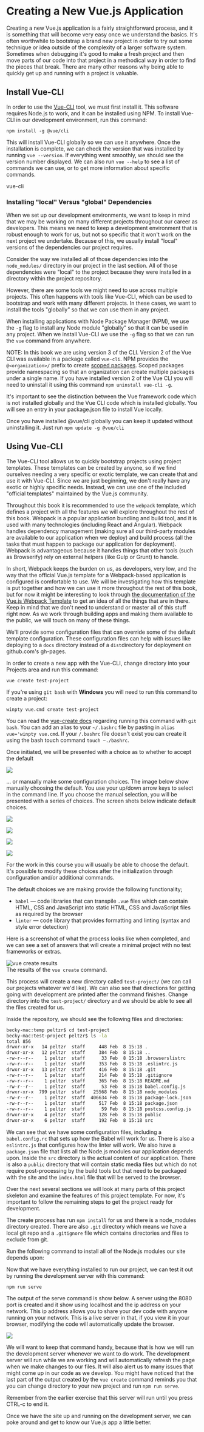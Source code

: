 # Creating a New Vue.js Application

Creating a new Vue.js application is a fairly straightforward process, and it is something that will become very easy once we understand the basics. It's often worthwhile to bootstrap a brand new project in order to try out some technique or idea outside of the complexity of a larger software system. Sometimes when debugging it's good to make a fresh project and then move parts of our code into that project in a methodical way in order to find the pieces that break. There are many other reasons why being able to quickly get up and running with a project is valuable. 

## Install Vue-CLI

In order to use the [Vue-CLI](https://cli.vuejs.org) tool, we must first install it. This software requires Node.js to work, and it can be installed using NPM. To install Vue-CLI in our development environment, run this command:

```
npm install -g @vue/cli
```

This will install Vue-CLI globally so we can use it anywhere. Once the installation is complete, we can check the version that was installed by running `vue --version`. If everything went smoothly, we should see the version number displayed. We can also run `vue --help` to see a list of commands we can use, or to get more information about specific commands.

vue-cli

<div class="tip-box">
    <h3>Installing "local" Versus "global" Dependencies</h3>
    <p>When we set up our development environments, we want to keep in mind that we may be working on many different projects throughout our career as developers. This means we need to keep a development environment that is robust enough to work for us, but not so specific that it won't work on the next project we undertake. Because of this, we usually install "local" versions of the dependencies our project requires.</p>
    <p>Consider the way we installed all of those dependencies into the <code>node_modules/</code> directory in our project in the last section. All of those dependencies were "local" to the project because they were installed in a directory within the project repository.</p>
    <p>However, there are some tools we might need to use across multiple projects. This often happens with tools like Vue-CLI, which can be used to bootstrap and work with many different projects. In these cases, we want to install the tools "globally" so that we can use them in any project.</p>
    <p>When installing applications with Node Package Manager (NPM), we use the <code>-g</code> flag to install any Node module "globally" so that it can be used in any project. When we install Vue-CLI we use the <code>-g</code> flag so that we can run the <code>vue</code> command from anywhere.</p>
    <p>NOTE: In this book we are using version 3 of the CLI. Version 2 of the Vue CLI was available in a package called <code>vue-cli</code>.  NPM provides the <code>@&lt;organization&gt;/</code> prefix to create <a href="https://docs.npmjs.com/misc/scope" target="_blank">scoped packages</a>.  Scoped packages provide namespacing so that an organization can create multiple packages under a single name.  If you have installed version 2 of the Vue CLI you will need to uninstall it using this command <code>npm uninstall vue-cli -g</code>.</p>
    <p>  It's important to see the distinction between the Vue framework code which is not installed globally and the Vue CLI code which is installed globally.  You will see an entry in your package.json file to install Vue locally.</p>
    <p>Once you have installed @vue/cli globally you can keep it updated without uninstalling it.  Just run <code>npm update -g @vue/cli</code></p>
</div>

## Using Vue-CLI

The Vue-CLI tool allows us to quickly bootstrap projects using project templates. These templates can be created by anyone, so if we find ourselves needing a very specific or exotic template, we can create that and use it with Vue-CLI. Since we are just beginning, we don't really have any exotic or highly specific needs. Instead, we can use one of the included "official templates" maintained by the Vue.js community.

Throughout this book it is recommended to use the `webpack` template, which defines a project with all the features we will explore throughout the rest of this book. Webpack is a popular application bundling and build tool, and it is used with many technologies (including React and Angular). Webpack handles dependency management (making sure all our third-party modules are available to our application when we deploy) and build process (all the tasks that must happen to package our application for deployment). Webpack is advantageous because it handles things that other tools (such as Browserify) rely on external helpers (like Gulp or Grunt) to handle. 

In short, Webpack keeps the burden on us, as developers, very low, and the way that the official Vue.js template for a Webpack-based application is configured is comfortable to use. We will be investigating how this template is put together and how we can use it more throughout the rest of this book, but for now it might be interesting to look through [the documentation of the Vue.js Webpack Template](https://cli.vuejs.org/guide/webpack.html#simple-configuration) to get an idea of all the things that are in there. Keep in mind that we don't need to understand or master all of this stuff right now. As we work through building apps and making them available to the public, we will touch on many of these things.

We'll provide some configuration files that can override some of the default template configuration.  These configuration files can help with issues like deploying to a `docs` directory instead of a `dist`directory for deployment on github.com's gh-pages.

In order to create a new app with the Vue-CLI, change directory into your Projects area and run this command:

```
vue create test-project
```  

If you're using `git bash` with **Windows** you will need to run this command to create a project:

```
winpty vue.cmd create test-project
```
You can read the [vue-create docs](https://cli.vuejs.org/guide/creating-a-project.html#vue-create) regarding running this command with `git bash`.  You can add an alias to your `~/.bashrc` file by pasting in `alias vue='winpty vue.cmd`.  If your `/.bashrc` file doesn't exist you can create it using the bash touch command `touch ~./bashrc`.

Once initiated, we will be presented with a choice as to whether to accept the default

![](/assets/choose-the-default.png)

... or manually make some configuration choices. The image below show manually choosing the default. You use your up/down arrow keys to select in the command line.  If you choose the manual selection, you will be presented with a series of choices.  The screen shots below indicate default choices.

![](/assets/manually-select-the-default.png)  

![](/assets/choose-error-detection-linter.png)  

![](/assets/saving-configs-to-separate-files.png)  

![](/assets/not-saving-to-future-projects.png)

For the work in this course you will usually be able to choose the default.  It's possible to modify these choices after the initialization through configuration and/or additional commands.

The default choices we are making provide the following functionality;

* `babel` &mdash; code libraries that can transpile `.vue` files which can contain HTML, CSS and JavaScript into static HTML, CSS and JavaScript files as required by the browser  
* `linter` &mdash; code library that provides formatting and linting (syntax and style error detection)  


Here is a screenshot of what the process looks like when completed, and we can see a set of answers that will create a minimal project with no test frameworks or extras.

![vue create results](/assets/vue-create-output.png)
<br>The results of the `vue create` command.

This process will create a new directory called `test-project/` (we can call our projects whatever we'd like). We can also see that directions for getting going with development are printed after the command finishes. Change directory into the `test-project/` directory and we should be able to see all the files created for us. 

Inside the repository, we should see the following files and directories:

```bash
becky-mac:temp peltzr$ cd test-project
becky-mac:test-project peltzr$ ls -la
total 856
drwxr-xr-x   14 peltzr  staff     448 Feb  8 15:18 .
drwxr-xr-x   12 peltzr  staff     384 Feb  8 15:18 ..
-rw-r--r--    1 peltzr  staff      33 Feb  8 15:18 .browserslistrc
-rw-r--r--    1 peltzr  staff     353 Feb  8 15:18 .eslintrc.js
drwxr-xr-x   13 peltzr  staff     416 Feb  8 15:18 .git
-rw-r--r--    1 peltzr  staff     214 Feb  8 15:18 .gitignore
-rw-r--r--    1 peltzr  staff     365 Feb  8 15:18 README.md
-rw-r--r--    1 peltzr  staff      53 Feb  8 15:18 babel.config.js
drwxr-xr-x  799 peltzr  staff   25568 Feb  8 15:18 node_modules
-rw-r--r--    1 peltzr  staff  406634 Feb  8 15:18 package-lock.json
-rw-r--r--    1 peltzr  staff     517 Feb  8 15:18 package.json
-rw-r--r--    1 peltzr  staff      59 Feb  8 15:18 postcss.config.js
drwxr-xr-x    4 peltzr  staff     128 Feb  8 15:18 public
drwxr-xr-x    6 peltzr  staff     192 Feb  8 15:18 src
```

We can see that we have some configuration files, including a `babel.config.rc` that sets up how the Babel will work for us. There is also a `eslintrc.js` that configures how the linter will work.  We also have a `package.json` file that lists all the Node.js modules our application depends upon. Inside the `src` directory is the actual content of our application. There is also a `public` directory that will contain static media files but which do not require post-processing by the build tools but that need to be packaged with the site and the `index.html` file that will be served to the browser. 

Over the next several sections we will look at many parts of this project skeleton and examine the features of this project template. For now, it's important to follow the remaining steps to get the project ready for development.

The create process has run `npm install` for us and there is a node_modules directory created.  There are also `.git` directory which means we have a local git repo and a `.gitignore` file which contains directories and files to exclude from git.

Run the following command to install all of the Node.js modules our site depends upon:

Now that we have everything installed to run our project, we can test it out by running the development server with this command:

```
npm run serve
```

The output of the serve command is show below.  A server using  the 8080 port is created and it show using localhost and the ip address on your network.  This ip address allows you to share your dev code with anyone running on your network.  This is a live server in that, if you view it in your browser, modifying the code will automatically update the browser.

![](/assets/npm-run-serve.png)

We will want to keep that command handy, because that is how we will run the development server whenever we want to do work. The development server will run while we are working and will automatically refresh the page when we make changes to our files. It will also alert us to many issues that might come up in our code as we develop.  You might have noticed that the last part of the output created by the `vue create` command reminds you that you can change directory to your new project and run `npm run serve`.

Remember from the earlier exercise that this server will run until you press CTRL-c to end it.

Once we have the site up and running on the development server, we can poke around and get to know our Vue.js app a little better.




